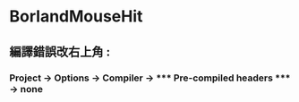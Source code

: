 # BorlandMouseHit
## 編譯錯誤改右上角 :
### **Project -> Options -> Compiler -> *** **Pre-compiled headers** *** -> none**
